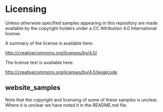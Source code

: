
# Licensing

Unless otherwise specified samples appearing in this repository are made
available by the copyright holders under a CC Attribution 4.0 International
license.

A summary of the license is available here:

http://creativecommons.org/licenses/by/4.0/

The license text is available here:

http://creativecommons.org/licenses/by/4.0/legalcode

## website\_samples

Note that the copyright and licensing of some of these samples is unclear.
Where it is unclear we have noted it in the README.md file.

